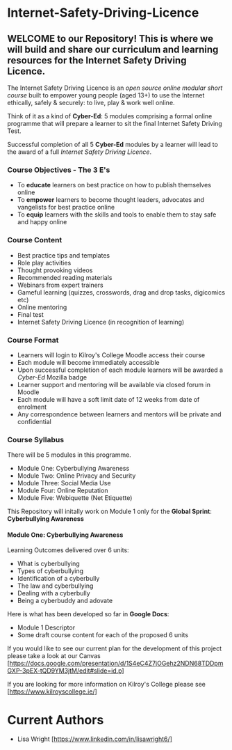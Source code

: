 # Internet-Safety-Driving-Licence
## WELCOME to our Repository!  This is where we will build and share our curriculum and learning resources for the Internet Safety Driving Licence.  

The Internet Safety Driving Licence is an *open source online modular short course* built to empower young people (aged 13+) to use the Internet ethically, safely &amp; securely: to live, play &amp; work well online.

Think of it as a kind of **Cyber-Ed**: 5 modules comprising a formal online programme that will prepare a learner to sit the final Internet Safety Driving Test.

Successful completion of all 5 **Cyber-Ed** modules by a learner will lead to the award of a full *Internet Safety Driving Licence*.

### Course Objectives - The 3 E's
- To **educate** learners on best practice on how to publish themselves online
- To **empower** learners to become thought leaders, advocates and vangelists for best practice online
- To **equip** learners with the skills and tools to enable them to stay safe and happy online

### Course Content
- Best practice tips and templates
- Role play activities
- Thought provoking videos
- Recommended reading materials
- Webinars from expert trainers
- Gameful learning (quizzes, crosswords, drag and drop tasks, digicomics etc)
- Online mentoring
- Final test
- Internet Safety Driving Licence (in recognition of learning)

### Course Format
- Learners will login to Kilroy's College Moodle access their course
- Each module will become immediately accessible 
- Upon successful completion of each module learners will be awarded a *Cyber-Ed* Mozilla badge
- Learner support and mentoring will be available via closed forum in Moodle
- Each module will have a soft limit date of 12 weeks from date of enrolment
- Any correspondence between learners and mentors will be private and confidential

### Course Syllabus
There will be 5 modules in this programme. 
- Module One: Cyberbullying Awareness
- Module Two: Online Privacy and Security
- Module Three: Social Media Use
- Module Four: Online Reputation
- Module Five: Webiquette (Net Etiquette)

This Repository will initally work on Module 1 only for the **Global Sprint**: **Cyberbullying Awareness** 

#### Module One: **Cyberbullying Awareness**
Learning Outcomes delivered over 6 units:
- What is cyberbullying
- Types of cyberbullying
- Identification of a cyberbully
- The law and cyberbullying
- Dealing with a cyberbully
- Being a cyberbuddy and adovate

Here is what has been developed so far in **Google Docs**:

- Module 1 Descriptor  
- Some draft course content for each of the proposed 6 units

If you would like to see our current plan for the development of this project please take a look at our Canvas [https://docs.google.com/presentation/d/1S4eC4Z7jOGehz2NDN68TDDpmGXP-3pEX-tQD9YM3jtM/edit#slide=id.p]

If you are looking for more information on Kilroy's College please see [https://www.kilroyscollege.ie/]

# Current Authors
- Lisa Wright [https://www.linkedin.com/in/lisawright6/]
